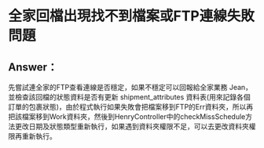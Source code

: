 # 全家回檔出現找不到檔案或FTP連線失敗問題

## Answer：
先嘗試連全家的FTP查看連線是否穩定，如果不穩定可以回報給全家業務 Jean，並檢查該回檔的狀態資料是否有更新 shipment_attributes 資料表(用來記錄各個訂單的包裹狀態)，由於程式執行如果失敗會把檔案移到FTP的Err資料夾，所以再把該檔案移到Work資料夾，然後到HenryController中的checkMissSchedule方法更改日期及狀態類型重新執行，如果遇到資料夾權限不足，可以去更改資料夾權限再重新執行。